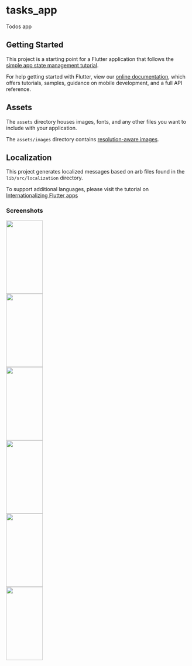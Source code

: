 # tasks_app
Todos app

## Getting Started

This project is a starting point for a Flutter application that follows the
[simple app state management
tutorial](https://flutter.dev/docs/development/data-and-backend/state-mgmt/simple).

For help getting started with Flutter, view our
[online documentation](https://flutter.dev/docs), which offers tutorials,
samples, guidance on mobile development, and a full API reference.

## Assets

The `assets` directory houses images, fonts, and any other files you want to
include with your application.

The `assets/images` directory contains [resolution-aware
images](https://flutter.dev/docs/development/ui/assets-and-images#resolution-aware).

## Localization

This project generates localized messages based on arb files found in
the `lib/src/localization` directory.

To support additional languages, please visit the tutorial on
[Internationalizing Flutter
apps](https://flutter.dev/docs/development/accessibility-and-localization/internationalization)

### Screenshots

<img src="../../screenshoots/1.jpg" width="100px" height="200px"/>
</br>

<img src="/screenshoots/2.jpg" width="100px" height="200px"/>
</br>

<img src="/screenshoots/3.jpg" width="100px" height="200px"/>
</br>

<img src="/screenshoots/4.jpg" width="100px" height="200px"/>
</br>

<img src="/screenshoots/5.jpg" width="100px" height="200px"/>
</br>

<img src="/screenshoots/6.jpg" width="100px" height="200px"/>
</br>